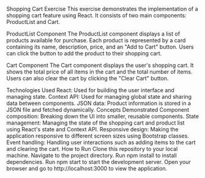 Shopping Cart Exercise
This exercise demonstrates the implementation of a shopping cart feature using React. It consists of two main components: ProductList and Cart.

ProductList Component
The ProductList component displays a list of products available for purchase. Each product is represented by a card containing its name, description, price, and an "Add to Cart" button. Users can click the button to add the product to their shopping cart.

Cart Component
The Cart component displays the user's shopping cart. It shows the total price of all items in the cart and the total number of items. Users can also clear the cart by clicking the "Clear Cart" button.

Technologies Used
React: Used for building the user interface and managing state.
Context API: Used for managing global state and sharing data between components.
JSON data: Product information is stored in a JSON file and fetched dynamically.
Concepts Demonstrated
Component composition: Breaking down the UI into smaller, reusable components.
State management: Managing the state of the shopping cart and product list using React's state and Context API.
Responsive design: Making the application responsive to different screen sizes using Bootstrap classes.
Event handling: Handling user interactions such as adding items to the cart and clearing the cart.
How to Run
Clone this repository to your local machine.
Navigate to the project directory.
Run npm install to install dependencies.
Run npm start to start the development server.
Open your browser and go to http://localhost:3000 to view the application.
